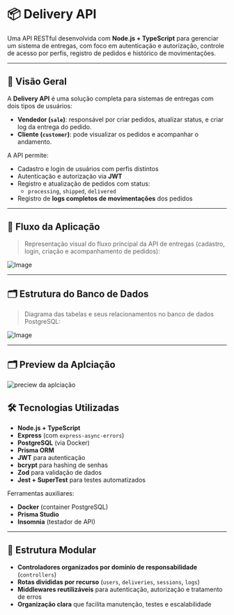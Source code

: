 # 📦 Delivery API

Uma API RESTful desenvolvida com **Node.js + TypeScript** para gerenciar um sistema de entregas, com foco em autenticação e autorização, controle de acesso por perfis, registro de pedidos e histórico de movimentações.

---

## 🚀 Visão Geral

A **Delivery API** é uma solução completa para sistemas de entregas com dois tipos de usuários:

- **Vendedor (`sale`)**: responsável por criar pedidos, atualizar status, e criar log da entrega do pedido.
- **Cliente (`customer`)**: pode visualizar os pedidos e acompanhar o andamento.

A API permite:

- Cadastro e login de usuários com perfis distintos
- Autenticação e autorização via **JWT**
- Registro e atualização de pedidos com status:
  - `processing`, `shipped`, `delivered`
- Registro de **logs completos de movimentações** dos pedidos

---

## 🧭 Fluxo da Aplicação

> Representação visual do fluxo principal da API de entregas (cadastro, login, criação e acompanhamento de pedidos):

![Image](https://github.com/user-attachments/assets/2e8ed05d-f998-4a58-8a4c-9600f64a0128)

---

## 🗂️ Estrutura do Banco de Dados

> Diagrama das tabelas e seus relacionamentos no banco de dados PostgreSQL:

![Image](https://github.com/user-attachments/assets/c6c59bed-3bc8-4b3c-9b91-e7a025b679f9)

---

## 🗂️ Preview da Aplciação

![preciew da aplciação](https://github.com/user-attachments/assets/59301d21-83d9-4913-8a99-3f0bfda7a583)

## 🛠️ Tecnologias Utilizadas

- **Node.js + TypeScript**
- **Express** (com `express-async-errors`)
- **PostgreSQL** (via Docker)
- **Prisma ORM**
- **JWT** para autenticação
- **bcrypt** para hashing de senhas
- **Zod** para validação de dados
- **Jest + SuperTest** para testes automatizados

Ferramentas auxiliares:

- **Docker** (container PostgreSQL)
- **Prisma Studio**
- **Insomnia** (testador de API)

---

## 🧠 Estrutura Modular

- **Controladores organizados por domínio de responsabilidade** (`controllers`)
- **Rotas divididas por recurso** (`users`, `deliveries`, `sessions`, `logs`)
- **Middlewares reutilizáveis** para autenticação, autorização e tratamento de erros
- **Organização clara** que facilita manutenção, testes e escalabilidade

